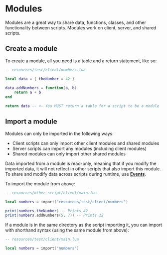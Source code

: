 # Modules

Modules are a great way to share data, functions, classes, and other functionality between scripts. Modules work on client, server, and shared scripts.

## Create a module

To create a module, all you need is a table and a return statement, like so:

```lua
-- resources/test/client/numbers.lua

local data = { theNumber = 42 }

data.addNumbers = function(a, b)
    return a + b
end

return data -- <- You MUST return a table for a script to be a module
```

## Import a module

Modules can only be imported in the following ways:
 - Client scripts can only import other client modules and shared modules
 - Server scripts can import any modules (including client modules)
 - Shared modules can only import other shared modules

Data imported from a module is read-only, meaning that if you modify the imported data, it will not reflect in other scripts that also import this module. To share and modify data across scripts during runtime, use **[Events](/shared-api/events)**.

To import the module from above:

```lua
-- resources/other_script/client/main.lua

local numbers = import("resources/test/client/numbers")

print(numbers.theNumber) -- Prints 42
print(numbers.addNumbers(5, 7)) -- Prints 12
```

If a module is in the same directory as the script importing it, you can import with shorthand syntax (using the same module from above):

```lua
-- resources/test/client/main.lua

local numbers = import("numbers")
```